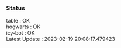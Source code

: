### Status


table : OK  
hogwarts : OK  
icy-bot : OK  
Latest Update : 2023-02-19 20:08:17.479423
